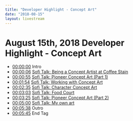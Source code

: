```yaml
---
title: "Developer Highlight - Concept Art"
date: "2018-08-15"
layout: livestream
---
```

# August 15th, 2018 Developer Highlight - Concept Art
* [00:00:00](https://youtu.be/PkozY8_q-LE?t=0) Intro
* [00:00:06](https://youtu.be/PkozY8_q-LE?t=6) [Sofi Talk: Being a Concept Artist at Coffee Stain](./transcriptions/yt-PkozY8_q-LE,6.88,55.48.md)
* [00:00:55](https://youtu.be/PkozY8_q-LE?t=55) [Sofi Talk: Pioneer Concept Art (Part 1)](./transcriptions/yt-PkozY8_q-LE,55.48,114.64.md)
* [00:01:54](https://youtu.be/PkozY8_q-LE?t=114) [Sofi Talk: Working with Concept Art](./transcriptions/yt-PkozY8_q-LE,114.64,155.08.md)
* [00:02:35](https://youtu.be/PkozY8_q-LE?t=155) [Sofi Talk: Character Concept Art](./transcriptions/yt-PkozY8_q-LE,155.08,183.72.md)
* [00:03:03](https://youtu.be/PkozY8_q-LE?t=183) [Sofi Talk: Food Court](./transcriptions/yt-PkozY8_q-LE,183.72,205.52.md)
* [00:03:25](https://youtu.be/PkozY8_q-LE?t=205) [Sofi Talk: Pioneer Concept Art (Part 2)](./transcriptions/yt-PkozY8_q-LE,205.52,300.84.md)
* [00:05:00](https://youtu.be/PkozY8_q-LE?t=300) [Sofi Talk: My own art](./transcriptions/yt-PkozY8_q-LE,300.84,338.16.md)
* [00:05:38](https://youtu.be/PkozY8_q-LE?t=338) Outro
* [00:05:45](https://youtu.be/PkozY8_q-LE?t=345) End Tag
